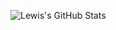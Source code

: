 
![Lewis's GitHub Stats](https://github-readme-stats.vercel.app/api?username=munenelewis&show_icons=true&theme=vue&icon_color=95A5A6&title_color=F1C40F&hide_border=1)
